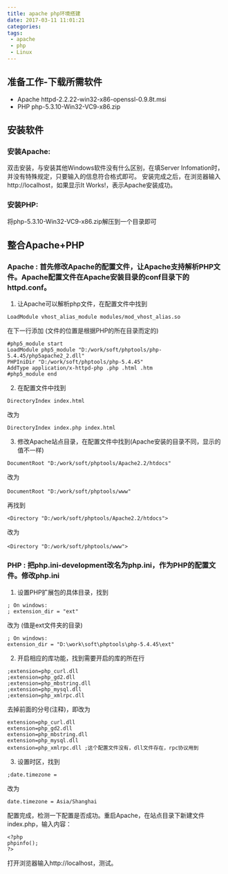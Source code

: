 ```yaml
---
title: apache php环境搭建
date: 2017-03-11 11:01:21
categories:
tags:
 - apache
 - php
 - Linux
---
```


## 准备工作-下载所需软件
* Apache  httpd-2.2.22-win32-x86-openssl-0.9.8t.msi
* PHP       php-5.3.10-Win32-VC9-x86.zip
## 安装软件
### 安装Apache:
双击安装，与安装其他Windows软件没有什么区别，在填Server Infomation时，并没有特殊规定，只要输入的信息符合格式即可。
安装完成之后，在浏览器输入http://localhost，如果显示It Works!，表示Apache安装成功。
### 安装PHP:
将php-5.3.10-Win32-VC9-x86.zip解压到一个目录即可
## 整合Apache+PHP
### Apache : 首先修改Apache的配置文件，让Apache支持解析PHP文件。Apache配置文件在Apache安装目录的conf目录下的httpd.conf。
1. 让Apache可以解析php文件，在配置文件中找到
``` shell
LoadModule vhost_alias_module modules/mod_vhost_alias.so
```
在下一行添加 (文件的位置是根据PHP的所在目录而定的)
```
#php5_module start
LoadModule php5_module "D:/work/soft/phptools/php-5.4.45/php5apache2_2.dll"
PHPIniDir "D:/work/soft/phptools/php-5.4.45"
AddType application/x-httpd-php .php .html .htm
#php5_module end
```
2. 在配置文件中找到
```
DirectoryIndex index.html
```
 改为
 ```
DirectoryIndex index.php index.html
```
3. 修改Apache站点目录，在配置文件中找到(Apache安装的目录不同，显示的值不一样)
```
DocumentRoot "D:/work/soft/phptools/Apache2.2/htdocs"
```
改为
```
DocumentRoot "D:/work/soft/phptools/www"　
```
再找到
```
<Directory "D:/work/soft/phptools/Apache2.2/htdocs">
```
改为
```
<Directory "D:/work/soft/phptools/www">　
```
### PHP : 把php.ini-development改名为php.ini，作为PHP的配置文件。修改php.ini
 1. 设置PHP扩展包的具体目录，找到
```
; On windows:
; extension_dir = "ext"
```
改为 (值是ext文件夹的目录)
```
; On windows:
extension_dir = "D:\work\soft\phptools\php-5.4.45\ext"
```
2. 开启相应的库功能，找到需要开启的库的所在行
```
;extension=php_curl.dll
;extension=php_gd2.dll
;extension=php_mbstring.dll
;extension=php_mysql.dll
;extension=php_xmlrpc.dll
```
去掉前面的分号(注释)，即改为
```
extension=php_curl.dll
extension=php_gd2.dll
extension=php_mbstring.dll
extension=php_mysql.dll
extension=php_xmlrpc.dll ;这个配置文件没有，dll文件存在，rpc协议用到
```
3. 设置时区，找到
```
;date.timezone =
```
 改为
```
date.timezone = Asia/Shanghai
```
配置完成，检测一下配置是否成功。重启Apache，在站点目录下新建文件index.php，输入内容：
```
<?php
phpinfo();
?>
```
打开浏览器输入http://localhost，测试。
